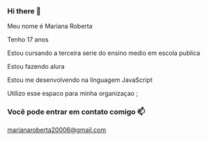 ### Hi there 👋
Meu nome é Mariana Roberta

Tenho 17 anos

Estou cursando a terceira serie do ensino medio em escola publica

Estou fazendo alura

Estou me desenvolvendo na linguagem JavaScript

 Utilizo esse espaco para minha organizaçao ;

### Você pode entrar em contato comigo 📫

marianaroberta20006@gmail.com

